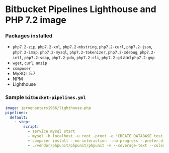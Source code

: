 # Bitbucket Pipelines Lighthouse and PHP 7.2 image

### Packages installed

- `php7.2-zip`, `php7.2-xml`, `php7.2-mbstring`, `php7.2-curl`, `php7.2-json`, `php7.2-imap`, `php7.2-mysql`, `php7.2-tokenizer`, `php7.2-xdebug`, `php7.2-intl`, `php7.2-soap`, `php7.2-pdo`, `php7.2-cli`, `php7.2-gd` and `php7.2-gmp`
- `wget`, `curl`, `unzip`
- `composer`
- MySQL 5.7
- NPM
- Lighthouse

### Sample `bitbucket-pipelines.yml`

```YAML
image: jeroenpeters1986/lighthouse-php
pipelines:
  default:
    - step:
        script:
          - service mysql start
          - mysql -h localhost -u root -proot -e "CREATE DATABASE test;"
          - composer install --no-interaction --no-progress --prefer-dist
          - ./vendor/phpunit/phpunit/phpunit -v --coverage-text --colors=never --stderr
```
